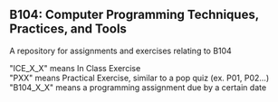 ## B104: Computer Programming Techniques, Practices, and Tools
A repository for assignments and exercises relating to B104

"ICE_X_X" means In Class Exercise\
"PXX" means Practical Exercise, similar to a pop quiz (ex. P01, P02...)\
"B104_X_X" means a programming assignment due by a certain date
